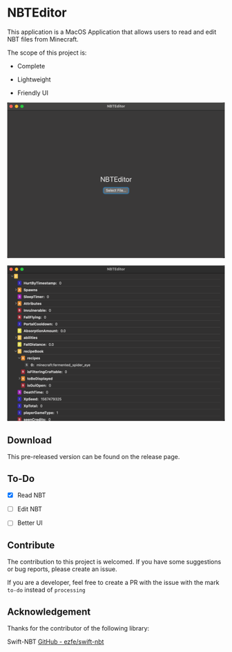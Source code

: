 # NBTEditor

This application is a MacOS Application that allows users to read and edit NBT files from Minecraft.

The scope of this project is:

- Complete

- Lightweight

- Friendly UI

![](images/image1.png)

![](images/image2.png)

## Download

This pre-released version can be found on the release page.

## To-Do

- [x] Read NBT

- [ ] Edit NBT

- [ ] Better UI

## Contribute

The contribution to this project is welcomed. If you have some suggestions or bug reports, please create an issue.

If you are a developer, feel free to create a PR with the issue with the mark `to-do` instead of `processing`

## Acknowledgement

Thanks for the contributor of the following library:

Swift-NBT [GitHub - ezfe/swift-nbt](https://github.com/ezfe/swift-nbt)
